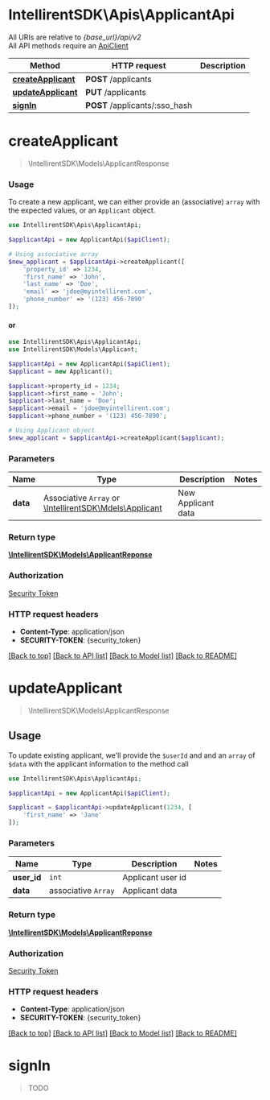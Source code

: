 # IntellirentSDK\Apis\ApplicantApi

All URIs are relative to *{base_url}/api/v2* \
All API methods require an [ApiClient](../../README.md#creating-a-client)

Method | HTTP request | Description
------- | ------------- | ---------
[**createApplicant**](#createApplicant) | **POST** /applicants |
[**updateApplicant**](#updateApplicant) | **PUT** /applicants |
[**signIn**](#signIn) | **POST** /applicants/:sso_hash |

# **createApplicant**
> \IntellirentSDK\Models\ApplicantResponse

### Usage
To create a new applicant, we can either provide an (associative) `array` with the expected values, or an `Applicant` object.
```php
use IntellirentSDK\Apis\ApplicantApi;

$applicantApi = new ApplicantApi($apiClient);

# Using associative array
$new_applicant = $applicantApi->createApplicant([
    'property_id' => 1234,
    'first_name' => 'John',
    'last_name' => 'Doe',
    'email' => 'jdoe@myintellirent.com',
    'phone_number' => '(123) 456-7890'
]);
```
#### or
```php
use IntellirentSDK\Apis\ApplicantApi;
use IntellirentSDK\Models\Applicant;

$applicantApi = new ApplicantApi($apiClient);
$applicant = new Applicant();

$applicant->property_id = 1234;
$applicant->first_name = 'John';
$applicant->last_name = 'Doe';
$applicant->email = 'jdoe@myintellirent.com';
$applicant->phone_number = '(123) 456-7890';

# Using Applicant object
$new_applicant = $applicantApi->createApplicant($applicant);
```

### Parameters
**Name**          | **Type**                                               | **Description**    | **Notes**
----------------- | ------------------------------------------------------ | ------------------ | ---------
**data** | Associative `Array` or [\IntellirentSDK\Mdels\Applicant](../Models/Applicant.md) | New Applicant data |

### Return type
[**\IntellirentSDK\Models\ApplicantReponse**](../Models/ApplicantResponse.md)

### Authorization
[Security Token](../../README.md#Quickstart)

### HTTP request headers
- **Content-Type**: application/json
- **SECURITY-TOKEN**: {security_token}

[[Back to top]](#) [[Back to API list]](../../README.md#documentation-for-apis) [[Back to Model list]](../../README.md#documentation-for-models) [[Back to README]](../../README.md)

# **updateApplicant**
> \IntellirentSDK\Models\ApplicantResponse

## Usage
To update existing applicant, we'll provide the `$userId` and and an `array` of `$data` with the applicant information to the method call
```php
use IntellirentSDK\Apis\ApplicantApi;

$applicantApi = new ApplicantApi($apiClient);

$applicant = $applicantApi->updateApplicant(1234, [
    'first_name' => 'Jane'
]);
```
### Parameters
**Name**          | **Type**                                               | **Description**    | **Notes**
----------------- | ------------------------------------------------------ | ------------------ | ---------
**user_id** | `int` | Applicant user id |
**data** | associative `Array` | Applicant data |

### Return type
[**\IntellirentSDK\Models\ApplicantReponse**](../Models/ApplicantResponse.md)

### Authorization
[Security Token](../../README.md#Quickstart)

### HTTP request headers
- **Content-Type**: application/json
- **SECURITY-TOKEN**: {security_token}

[[Back to top]](#) [[Back to API list]](../../README.md#documentation-for-apis) [[Back to Model list]](../../README.md#documentation-for-models) [[Back to README]](../../README.md)

# **signIn**
> TODO
